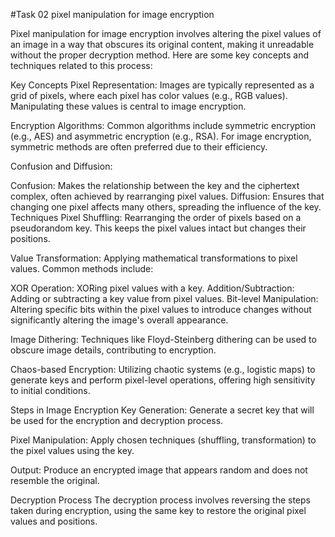 #Task 02 pixel manipulation for image encryption

Pixel manipulation for image encryption involves altering the pixel values of an image in a way that obscures its original content, making it unreadable without the proper decryption method. Here are some key concepts and techniques related to this process:

Key Concepts
Pixel Representation: Images are typically represented as a grid of pixels, where each pixel has color values (e.g., RGB values). Manipulating these values is central to image encryption.

Encryption Algorithms: Common algorithms include symmetric encryption (e.g., AES) and asymmetric encryption (e.g., RSA). For image encryption, symmetric methods are often preferred due to their efficiency.

Confusion and Diffusion:

Confusion: Makes the relationship between the key and the ciphertext complex, often achieved by rearranging pixel values.
Diffusion: Ensures that changing one pixel affects many others, spreading the influence of the key.
Techniques
Pixel Shuffling: Rearranging the order of pixels based on a pseudorandom key. This keeps the pixel values intact but changes their positions.

Value Transformation: Applying mathematical transformations to pixel values. Common methods include:

XOR Operation: XORing pixel values with a key.
Addition/Subtraction: Adding or subtracting a key value from pixel values.
Bit-level Manipulation: Altering specific bits within the pixel values to introduce changes without significantly altering the image's overall appearance.

Image Dithering: Techniques like Floyd-Steinberg dithering can be used to obscure image details, contributing to encryption.

Chaos-based Encryption: Utilizing chaotic systems (e.g., logistic maps) to generate keys and perform pixel-level operations, offering high sensitivity to initial conditions.

Steps in Image Encryption
Key Generation: Generate a secret key that will be used for the encryption and decryption process.

Pixel Manipulation: Apply chosen techniques (shuffling, transformation) to the pixel values using the key.

Output: Produce an encrypted image that appears random and does not resemble the original.

Decryption Process
The decryption process involves reversing the steps taken during encryption, using the same key to restore the original pixel values and positions.
